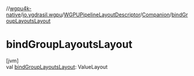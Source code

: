 //[wgpu4k-native](../../../../index.md)/[io.ygdrasil.wgpu](../../index.md)/[WGPUPipelineLayoutDescriptor](../index.md)/[Companion](index.md)/[bindGroupLayoutsLayout](bind-group-layouts-layout.md)

# bindGroupLayoutsLayout

[jvm]\
val [bindGroupLayoutsLayout](bind-group-layouts-layout.md): ValueLayout